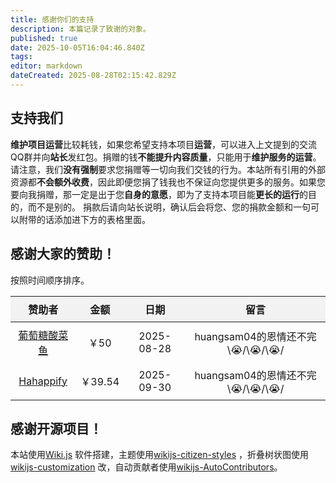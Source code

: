 ```yaml
---
title: 感谢你们的支持
description: 本篇记录了致谢的对象。
published: true
date: 2025-10-05T16:04:46.840Z
tags: 
editor: markdown
dateCreated: 2025-08-28T02:15:42.829Z
---
```


## 支持我们
**维护项目运营**比较耗钱，如果您希望支持本项目**运营**，可以进入上文提到的交流QQ群并向**站长**发红包。捐赠的钱**不能提升内容质量**，只能用于**维护服务的运营**。
请注意，我们**没有强制**要求您捐赠等一切向我们交钱的行为。本站所有引用的外部资源都**不会额外收费**，因此即便您捐了钱我也不保证向您提供更多的服务。如果您要向我捐赠，那一定是出于您**自身的意愿**，即为了支持本项目能**更长的运行**的目的，而不是别的。
捐款后请向站长说明，确认后会将您、您的捐款金额和一句可以附带的话添加进下方的表格里面。

<h2>感谢大家的赞助！</h2>
按照时间顺序排序。

<table style="width: 100%; border-collapse: collapse; font-size: 16px; text-align: center;">
  <thead style="background: #f2f2f2;">
    <tr>
      <th style="padding: 8px;">赞助者</th>
      <th style="padding: 8px;">金额</th>
      <th style="padding: 8px;">日期</th>
      <th style="padding: 8px;">留言</th>
    </tr>
  </thead>
  
  <tbody>
    <tr>
      <td style="padding: 8px;"><a href="https://space.bilibili.com/604067016" target="_blank">葡萄糖酸菜鱼</a></td>
      <td style="padding: 8px;">￥50</td>
      <td style="padding: 8px;">2025-08-28</td>
      <td style="padding: 8px;">huangsam04的恩情还不完\😭/\😭/\😭/</td>
    </tr>
    <tr>
      <td style="padding: 8px;"><a href="https://space.bilibili.com/3493095037471660" target="_blank">Hahappify</a></td>
      <td style="padding: 8px;">￥39.54</td>
      <td style="padding: 8px;">2025-09-30</td>
      <td style="padding: 8px;">huangsam04的恩情还不完\😭/\😭/\😭/</td>
    </tr>

  </tbody>
</table>

## 感谢开源项目！
本站使用[Wiki.js](https://docs.requarks.io/) 软件搭建，主题使用[wikijs-citizen-styles](https://github.com/AurLemon/wikijs-citizen-styles) ，折叠树状图使用[wikijs-customization](https://github.com/madodig/wikijs-customization/) 改，自动贡献者使用[wikijs-AutoContributors](https://github.com/huangsam04/wikijs-AutoContributors)。